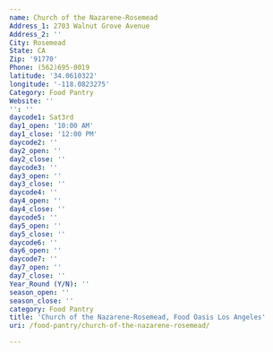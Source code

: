 ```yaml
---
name: Church of the Nazarene-Rosemead
Address_1: 2703 Walnut Grove Avenue
Address_2: ''
City: Rosemead
State: CA
Zip: '91770'
Phone: (562)695-0019
latitude: '34.0610322'
longitude: '-118.0823275'
Category: Food Pantry
Website: ''
'': ''
daycode1: Sat3rd
day1_open: '10:00 AM'
day1_close: '12:00 PM'
daycode2: ''
day2_open: ''
day2_close: ''
daycode3: ''
day3_open: ''
day3_close: ''
daycode4: ''
day4_open: ''
day4_close: ''
daycode5: ''
day5_open: ''
day5_close: ''
daycode6: ''
day6_open: ''
daycode7: ''
day7_open: ''
day7_close: ''
Year_Round (Y/N): ''
season_open: ''
season_close: ''
category: Food Pantry
title: 'Church of the Nazarene-Rosemead, Food Oasis Los Angeles'
uri: /food-pantry/church-of-the-nazarene-rosemead/

---
```

